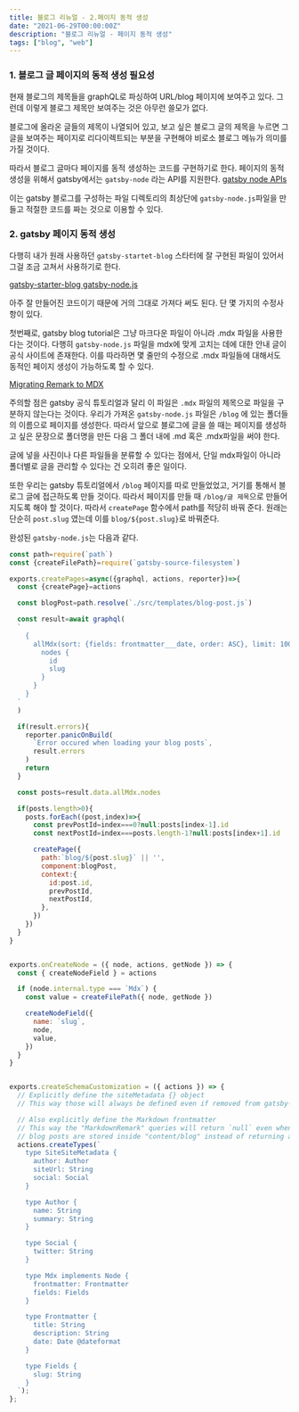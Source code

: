 ```yaml
---
title: 블로그 리뉴얼 - 2.페이지 동적 생성
date: "2021-06-29T00:00:00Z"
description: "블로그 리뉴얼 - 페이지 동적 생성"
tags: ["blog", "web"]
---
```


### 1. 블로그 글 페이지의 동적 생성 필요성
현재 블로그의 제목들을 graphQL로 파싱하여 URL/blog 페이지에 보여주고 있다.
그런데 이렇게 블로그 제목만 보여주는 것은 아무런 쓸모가 없다.

블로그에 올라온 글들의 제목이 나열되어 있고, 보고 싶은 블로그 글의 제목을 누르면 
그 글을 보여주는 페이지로 리다이렉트되는 부분을 구현해야 비로소 블로그 메뉴가 의미를 가질 것이다.

따라서 블로그 글마다 페이지를 동적 생성하는 코드를 구현하기로 한다.
페이지의 동적 생성을 위해서 gatsby에서는 `gatsby-node` 라는 API를 지원한다.
[gatsby node APIs](https://www.gatsbyjs.com/docs/reference/config-files/gatsby-node/)

이는 gatsby 블로그를 구성하는 파일 디렉토리의 최상단에 `gatsby-node.js`파일을
만들고 적절한 코드를 짜는 것으로 이용할 수 있다.

### 2. gatsby 페이지 동적 생성

다행히 내가 원래 사용하던 `gatsby-startet-blog` 스타터에 잘 구현된 파일이 있어서
그걸 조금 고쳐서 사용하기로 한다.

[gatsby-starter-blog gatsby-node.js](https://github.com/gatsbyjs/gatsby-starter-blog/blob/master/gatsby-node.js)

아주 잘 만들어진 코드이기 때문에 거의 그대로 가져다 써도 된다.
단 몇 가지의 수정사항이 있다.

첫번째로, gatsby blog tutorial은 그냥 마크다운 파일이 아니라 .mdx 파일을 사용한다는 것이다.
다행히 `gatsby-node.js` 파일을 mdx에 맞게 고치는 데에 대한 안내 글이
공식 사이트에 존재한다. 이를 따라하면 몇 줄만의 수정으로 .mdx 파일들에 대해서도
동적인 페이지 생성이 가능하도록 할 수 있다.

[Migrating Remark to MDX](https://www.gatsbyjs.com/docs/how-to/routing/migrate-remark-to-mdx/)

주의할 점은 gatsby 공식 튜토리얼과 달리 이 파일은 `.mdx` 파일의 제목으로 파일을 구분하지 않는다는 것이다.
우리가 가져온 `gatsby-node.js` 파일은 `/blog` 에 있는 폴더들의 이름으로 페이지를 생성한다.
따라서 앞으로 블로그에 글을 쓸 때는 페이지를 생성하고 싶은 문장으로 폴더명을 만든 다음
그 폴더 내에 .md 혹은 .mdx파일을 써야 한다.

글에 넣을 사진이나 다른 파일들을 분류할 수 있다는 점에서, 단일 mdx파일이 아니라
폴더별로 글을 관리할 수 있다는 건 오히려 좋은 일이다.

또한 우리는 gatsby 튜토리얼에서 `/blog` 페이지를 따로 만들었었고, 거기를 통해서
블로그 글에 접근하도록 만들 것이다. 따라서 페이지를 만들 때 `/blog/글 제목`으로
만들어지도록 해야 할 것이다. 따라서 `createPage` 함수에서 path를 적당히 바꿔 준다.
원래는 단순히 `post.slug` 였는데 이를 `blog/${post.slug}`로 바꿔준다.

완성된 `gatsby-node.js`는 다음과 같다.

```javascript
const path=require(`path`)
const {createFilePath}=require(`gatsby-source-filesystem`)

exports.createPages=async({graphql, actions, reporter})=>{
  const {createPage}=actions

  const blogPost=path.resolve(`./src/templates/blog-post.js`)

  const result=await graphql(
  `
    {
      allMdx(sort: {fields: frontmatter___date, order: ASC}, limit: 1000) {
        nodes {
          id
          slug
        }
      }
    }
  `
  )

  if(result.errors){
    reporter.panicOnBuild(
      `Error occured when loading your blog posts`,
      result.errors
    )
    return
  }

  const posts=result.data.allMdx.nodes

  if(posts.length>0){
    posts.forEach((post,index)=>{
      const prevPostId=index===0?null:posts[index-1].id
      const nextPostId=index===posts.length-1?null:posts[index+1].id

      createPage({
        path:`blog/${post.slug}` || '',
        component:blogPost,
        context:{
          id:post.id,
          prevPostId,
          nextPostId,
        },
      })
    })
  }
}


exports.onCreateNode = ({ node, actions, getNode }) => {
  const { createNodeField } = actions

  if (node.internal.type === `Mdx`) {
    const value = createFilePath({ node, getNode })

    createNodeField({
      name: `slug`,
      node,
      value,
    })
  }
}


exports.createSchemaCustomization = ({ actions }) => {
  // Explicitly define the siteMetadata {} object
  // This way those will always be defined even if removed from gatsby-config.ts

  // Also explicitly define the Markdown frontmatter
  // This way the "MarkdownRemark" queries will return `null` even when no
  // blog posts are stored inside "content/blog" instead of returning an error
  actions.createTypes(`
    type SiteSiteMetadata {
      author: Author
      siteUrl: String
      social: Social
    }

    type Author {
      name: String
      summary: String
    }

    type Social {
      twitter: String
    }

    type Mdx implements Node {
      frontmatter: Frontmatter
      fields: Fields
    }

    type Frontmatter {
      title: String
      description: String
      date: Date @dateformat
    }

    type Fields {
      slug: String
    }
  `);
};
```

